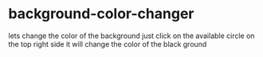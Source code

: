 # background-color-changer
lets change the color of the background 
just click on the available circle on the top right side it will change the color of the black ground
